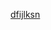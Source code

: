 [dfijlksn](https://www.youtube.com/watch?v=P75e8DgOxn8&list=PLs_YdM-Y_PxFx3VkQsRBuHGxSJlPymZvx&index=2)

